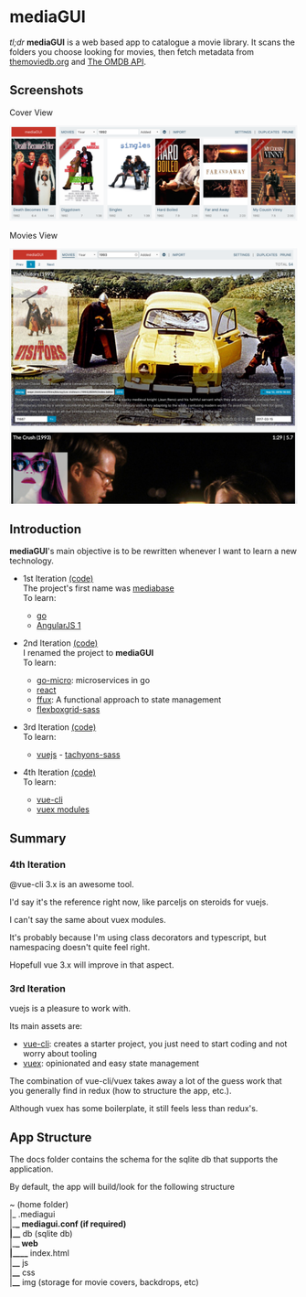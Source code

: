 # mediaGUI

_tl;dr_ **mediaGUI** is a web based app to catalogue a movie library. It scans the folders you choose looking for movies, then fetch metadata from [themoviedb.org](www.themoviedb.org) and [The OMDB API](www.omdbapi.com).

## Screenshots

Cover View

![Screenshot](metadata/img/cover.png)

Movies View

![Screenshot](metadata/img/movies.png)

## Introduction

**mediaGUI**'s main objective is to be rewritten whenever I want to learn a new technology.

-   1st Iteration [(code)](https://github.com/jbrodriguez/mediabase/)<br />
    The project's first name was [mediabase](http://www.apertoire.net/introducing-mediabase) <br />
    To learn:

    -   [go](https://golang.org/)
    -   [AngularJS 1](https://angularjs.org/)

-   2nd Iteration [(code)](https://github.com/jbrodriguez/mediagui/tree/0.5.8/) <br />
    I renamed the project to **mediaGUI** <br />
    To learn:

    -   [go-micro](https://github.com/micro/go-micro/): microservices in go
    -   [react](http://facebook.github.io/react/)
    -   [ffux](https://github.com/milankinen/ffux/): A functional approach to state management
    -   [flexboxgrid-sass](https://github.com/hugeinc/flexboxgrid-sass/)

-   3rd Iteration [(code)](https://github.com/jbrodriguez/mediagui/tree/3.8.0/) <br />
    To learn:

    -   [vuejs](https://vuejs.org/) - [tachyons-sass](https://github.com/tachyons-css/tachyons-sass)

-   4th Iteration [(code)](https://github.com/jbrodriguez/mediagui/) <br />
    To learn:
    -   [vue-cli](https://cli.vuejs.org/)
    -   [vuex modules](https://vuex.vuejs.org/guide/modules.html)

## Summary

### 4th Iteration

@vue-cli 3.x is an awesome tool.

I'd say it's the reference right now, like parceljs on steroids for vuejs.

I can't say the same about vuex modules.

It's probably because I'm using class decorators and typescript, but namespacing doesn't quite feel right.

Hopefull vue 3.x will improve in that aspect.

### 3rd Iteration

vuejs is a pleasure to work with.

Its main assets are:

-   [vue-cli](https://github.com/vuejs/vue-cli): creates a starter project, you just need to start coding and not worry about tooling
-   [vuex](https://github.com/vuejs/vuex): opinionated and easy state management

The combination of vue-cli/vuex takes away a lot of the guess work that you generally find in redux (how to structure the app, etc.).

Although vuex has some boilerplate, it still feels less than redux's.

## App Structure

The docs folder contains the schema for the sqlite db that supports the application.

By default, the app will build/look for the following structure

~ (home folder)<br>
|\_ .mediagui<br>
|\_**\_ mediagui.conf (if required)<br>
|\_\_** db (sqlite db)<br>
|\_**\_ web<br>
|\_\_\_\_** index.html <br>
|**\_\_** js<br>
|**\_\_** css<br>
|**\_\_** img (storage for movie covers, backdrops, etc)<br>
